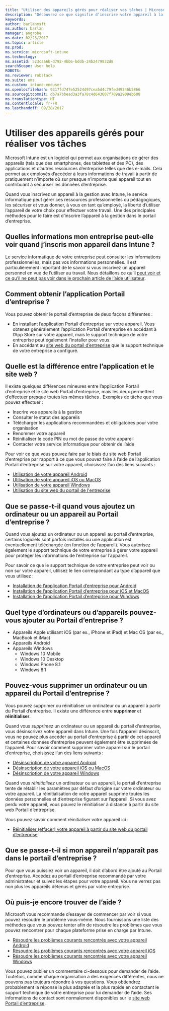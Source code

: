 ```yaml
---
title: "Utiliser des appareils gérés pour réaliser vos tâches | Microsoft Docs"
description: "Découvrez ce que signifie d’inscrire votre appareil à la gestion avec Intune."
keywords: 
author: barlanmsft
ms.author: barlan
manager: angrobe
ms.date: 02/23/2017
ms.topic: article
ms.prod: 
ms.service: microsoft-intune
ms.technology: 
ms.assetid: 523caa6b-d792-4bb6-bddb-24b2479932d8
searchScope: User help
ROBOTS: 
ms.reviewer: robstack
ms.suite: ems
ms.custom: intune-enduser
ms.openlocfilehash: 9317fd747e52524d97cea5d4c79fed49246b5866
ms.sourcegitcommit: db7a7bbead3a3fa78c4d643607f709a2909eb608
ms.translationtype: HT
ms.contentlocale: fr-FR
ms.lasthandoff: 09/28/2017
---
```

# <a name="use-managed-devices-to-get-work-done"></a>Utiliser des appareils gérés pour réaliser vos tâches
Microsoft Intune est un logiciel qui permet aux organisations de gérer des appareils (tels que des smartphones, des tablettes et des PC), des applications et d’autres ressources d’entreprise telles que des e-mails. Cela permet aux employés d’accéder à leurs informations de travail à partir de pratiquement n’importe où sur presque n’importe quel appareil tout en contribuant à sécuriser les données d’entreprise.

Quand vous inscrivez un appareil à la gestion avec Intune, le service informatique peut gérer ces ressources professionnelles ou pédagogiques, les sécuriser et vous donner, à vous en tant qu’employé, la liberté d’utiliser l’appareil de votre choix pour effectuer votre travail. Une des principales méthodes pour le faire est d’inscrire l’appareil à la gestion dans le portail d’entreprise.

## <a name="what-information-can-my-company-see-when-i-enroll-my-device-in-intune"></a>Quelles informations mon entreprise peut-elle voir quand j’inscris mon appareil dans Intune ?
Le service informatique de votre entreprise peut consulter les informations professionnelles, mais pas vos informations personnelles. Il est particulièrement important de le savoir si vous inscrivez un appareil personnel en vue de l’utiliser au travail. Nous détaillons ce qu’il [peut voir et ce qu’il ne peut pas voir dans le prochain article de l’aide utilisateur](what-info-can-your-company-see-when-you-enroll-your-device-in-intune.md).

## <a name="how-do-i-get-the-company-portal"></a>Comment obtenir l’application Portail d’entreprise ?
Vous pouvez obtenir le portail d’entreprise de deux façons différentes :

- En installant l’application Portail d’entreprise sur votre appareil. Vous obtenez généralement l’application Portail d’entreprise en accédant à l’App Store sur votre appareil, mais le support technique de votre entreprise peut également l’installer pour vous.
- En accédant au [site web du portail d’entreprise](https://portal.manage.microsoft.com) que le support technique de votre entreprise a configuré.

## <a name="whats-the-difference-between-the-app-and-the-website"></a>Quelle est la différence entre l’application et le site web ?
Il existe quelques différences mineures entre l’application Portail d’entreprise et le site web Portail d’entreprise, mais les deux permettent d’effectuer presque toutes les mêmes tâches . Exemples de tâche que vous pouvez effectuer :

- Inscrire vos appareils à la gestion
- Consulter le statut des appareils
- Télécharger les applications recommandées et obligatoires pour votre organisation
- Renommer votre appareil
- Réinitialiser le code PIN ou mot de passe de votre appareil
- Contacter votre service informatique pour obtenir de l’aide

Pour voir ce que vous pouvez faire par le biais du site web Portail d’entreprise par rapport à ce que vous pouvez faire à l’aide de l’application Portail d’entreprise sur votre appareil, choisissez l’un des liens suivants :

- [Utilisation de votre appareil Android](using-your-android-device-with-intune.md)
- [Utilisation de votre appareil iOS ou MacOS](using-your-ios-or-macOS-device-with-intune.md)
- [Utilisation de votre appareil Windows](using-your-windows-device-with-intune.md)
- [Utilisation du site web du portail de l'entreprise](using-the-intune-company-portal-website.md)

## <a name="what-happens-when-you-add-a-computer-or-device-to-the-company-portal"></a>Que se passe-t-il quand vous ajoutez un ordinateur ou un appareil au Portail d’entreprise ?
Quand vous ajoutez un ordinateur ou un appareil au portail d’entreprise, certains logiciels sont parfois installés ou une application est éventuellement téléchargée (en fonction de l’appareil). Vous autorisez également le support technique de votre entreprise à gérer votre appareil pour protéger les informations de l’entreprise sur l’appareil.

Pour savoir ce que le support technique de votre entreprise peut voir ou non sur votre appareil, utilisez le lien correspondant au type d’appareil que vous utilisez :

- [Installation de l’application Portail d’entreprise pour Android](what-happens-if-you-install-the-company-portal-app-and-enroll-your-device-in-intune-android.md)
- [Installation de l’application Portail d’entreprise pour iOS et MacOS](what-happens-if-you-install-the-company-portal-app-and-enroll-your-device-in-intune-ios.md)
- [Installation de l’application Portail d’entreprise pour Windows](what-info-can-your-company-see-when-you-enroll-your-device-in-intune.md)

## <a name="what-kind-of-computers-or-devices-can-you-add-to-the-company-portal"></a>Quel type d’ordinateurs ou d’appareils pouvez-vous ajouter au Portail d’entreprise ?
-   Appareils Apple utilisant iOS (par ex., iPhone et iPad) et Mac OS (par ex., MacBook et iMac)
-   Appareils Android
-   Appareils Windows
    -   Windows 10 Mobile
    -   Windows 10 Desktop
    -   Windows Phone 8.1
    -   Windows 8.1

## <a name="can-you-remove-a-computer-or-device-from-the-company-portal"></a>Pouvez-vous supprimer un ordinateur ou un appareil du Portail d’entreprise ?
Vous pouvez supprimer ou réinitialiser un ordinateur ou un appareil à partir du Portail d’entreprise. Il existe une différence entre **supprimer** et **réinitialiser**.

Quand vous *supprimez* un ordinateur ou un appareil du portail d’entreprise, vous désinscrivez votre appareil dans Intune. Une fois l’appareil désinscrit, vous ne pouvez plus accéder au portail d’entreprise à partir de cet appareil et certaines données d’entreprise peuvent également être supprimées de l’appareil. Pour savoir comment supprimer votre appareil sur le portail d’entreprise, choisissez l’un des liens suivants :

- [Désinscription de votre appareil Android](unenroll-your-device-from-intune-android.md)
- [Désinscription de votre appareil iOS ou MacOS](unenroll-your-device-from-intune-ios.md)
- [Désinscription de votre appareil Windows](unenroll-your-device-from-intune-windows.md)

Quand vous *réinitialisez* un ordinateur ou un appareil, le portail d’entreprise tente de rétablir les paramètres par défaut d’origine sur votre ordinateur ou votre appareil. La réinitialisation de votre appareil supprime toutes les données personnelles et d’entreprise figurant sur l’appareil. Si vous avez perdu votre appareil, vous pouvez le réinitialiser à distance à partir du site web Portail d’entreprise.

Vous pouvez savoir comment réinitialiser votre appareil ici :

- [Réinitialiser (effacer) votre appareil à partir du site web du portail d’entreprise](reset-erase-your-device-cpwebsite.md)

## <a name="what-if-i-cant-see-my-device-in-the-company-portal"></a>Que se passe-t-il si mon appareil n’apparaît pas dans le portail d’entreprise ?
Pour que vous puissiez voir un appareil, il doit d’abord être ajouté au Portail d’entreprise. Accédez au portail d’entreprise recommandé par votre administrateur et suivez les étapes pour votre appareil. Vous ne verrez pas non plus les appareils détenus et gérés par votre entreprise.

## <a name="where-else-can-i-go-for-help"></a>Où puis-je encore trouver de l’aide ?
Microsoft vous recommande d’essayer de commencer par voir si vous pouvez résoudre le problème vous-même. Nous fournissons une liste des méthodes que vous pouvez tenter afin de résoudre les problèmes que vous pouvez rencontrer pour chaque plateforme prise en charge par Intune.

- [Résoudre les problèmes courants rencontrés avec votre appareil Android](troubleshoot-your-device-android.md)
- [Résoudre les problèmes courants rencontrés avec votre appareil iOS](troubleshoot-your-device-ios.md)
- [Résoudre les problèmes courants rencontrés avec votre appareil Windows](troubleshoot-your-device-windows.md)

Vous pouvez publier un commentaire ci-dessous pour demander de l’aide. Toutefois, comme chaque organisation a des exigences différentes, nous ne pouvons pas toujours répondre à vos questions. Vous obtiendrez probablement la réponse la plus adaptée et la plus rapide en contactant le support technique de votre entreprise pour lui demander de l’aide. Ses informations de contact sont normalement disponibles sur le [site web Portail d’entreprise](https://portal.manage.microsoft.com).
